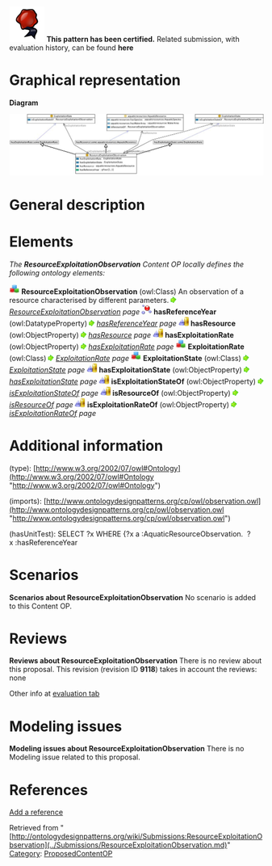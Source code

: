 [![](../images/thumb/b/b5/Certified.png/70px-Certified.png)](../Image/Certified.png.md "Certified.png") __This pattern has been certified.__
Related submission, with evaluation history, can be found __here__





#  Graphical representation


__Diagram__




[![Image:Resourceexploitation.jpg](../images/1/12/Resourceexploitation.jpg)](../Image/Resourceexploitation.jpg.md "Image:Resourceexploitation.jpg")




#  General description


  




#  Elements


_The __ResourceExploitationObservation__ Content OP locally defines the following ontology elements:_



[![Class](../images/thumb/2/27/Class.gif/20px-Class.gif)](../Image/Class.gif.md "Class") __ResourceExploitationObservation__ (owl:Class) An observation of a resource characterised by different parameters. 
 [![](../images/thumb/8/87/ArrowRight.gif/11px-ArrowRight.gif)](../Image/ArrowRight.gif.md "ArrowRight.gif") _[ResourceExploitationObservation](../Submissions/ResourceExploitationObservation/ResourceExploitationObservation.md "Submissions:ResourceExploitationObservation/ResourceExploitationObservation") page_
[![DatatypeProperty](../images/thumb/a/a5/DatatypeProperty.gif/20px-DatatypeProperty.gif)](../Image/DatatypeProperty.gif.md "DatatypeProperty") __hasReferenceYear__ (owl:DatatypeProperty) 
 [![](../images/thumb/8/87/ArrowRight.gif/11px-ArrowRight.gif)](../Image/ArrowRight.gif.md "ArrowRight.gif") _[hasReferenceYear](../Submissions/ResourceExploitationObservation/hasReferenceYear.md "Submissions:ResourceExploitationObservation/hasReferenceYear") page_
[![ObjectProperty](../images/thumb/c/c3/ObjectProperty.gif/20px-ObjectProperty.gif)](../Image/ObjectProperty.gif.md "ObjectProperty") __hasResource__ (owl:ObjectProperty) 
 [![](../images/thumb/8/87/ArrowRight.gif/11px-ArrowRight.gif)](../Image/ArrowRight.gif.md "ArrowRight.gif") _[hasResource](../Submissions/ResourceExploitationObservation/hasResource.md "Submissions:ResourceExploitationObservation/hasResource") page_
[![ObjectProperty](../images/thumb/c/c3/ObjectProperty.gif/20px-ObjectProperty.gif)](../Image/ObjectProperty.gif.md "ObjectProperty") __hasExploitationRate__ (owl:ObjectProperty) 
 [![](../images/thumb/8/87/ArrowRight.gif/11px-ArrowRight.gif)](../Image/ArrowRight.gif.md "ArrowRight.gif") _[hasExploitationRate](../Submissions/ResourceExploitationObservation/hasExploitationRate.md "Submissions:ResourceExploitationObservation/hasExploitationRate") page_
[![Class](../images/thumb/2/27/Class.gif/20px-Class.gif)](../Image/Class.gif.md "Class") __ExploitationRate__ (owl:Class) 
 [![](../images/thumb/8/87/ArrowRight.gif/11px-ArrowRight.gif)](../Image/ArrowRight.gif.md "ArrowRight.gif") _[ExploitationRate](../Submissions/ResourceExploitationObservation/ExploitationRate.md "Submissions:ResourceExploitationObservation/ExploitationRate") page_
[![Class](../images/thumb/2/27/Class.gif/20px-Class.gif)](../Image/Class.gif.md "Class") __ExploitationState__ (owl:Class) 
 [![](../images/thumb/8/87/ArrowRight.gif/11px-ArrowRight.gif)](../Image/ArrowRight.gif.md "ArrowRight.gif") _[ExploitationState](../Submissions/ResourceExploitationObservation/ExploitationState.md "Submissions:ResourceExploitationObservation/ExploitationState") page_
[![ObjectProperty](../images/thumb/c/c3/ObjectProperty.gif/20px-ObjectProperty.gif)](../Image/ObjectProperty.gif.md "ObjectProperty") __hasExploitationState__ (owl:ObjectProperty) 
 [![](../images/thumb/8/87/ArrowRight.gif/11px-ArrowRight.gif)](../Image/ArrowRight.gif.md "ArrowRight.gif") _[hasExploitationState](../Submissions/ResourceExploitationObservation/hasExploitationState.md "Submissions:ResourceExploitationObservation/hasExploitationState") page_
[![ObjectProperty](../images/thumb/c/c3/ObjectProperty.gif/20px-ObjectProperty.gif)](../Image/ObjectProperty.gif.md "ObjectProperty") __isExploitationStateOf__ (owl:ObjectProperty) 
 [![](../images/thumb/8/87/ArrowRight.gif/11px-ArrowRight.gif)](../Image/ArrowRight.gif.md "ArrowRight.gif") _[isExploitationStateOf](../Submissions/ResourceExploitationObservation/isExploitationStateOf.md "Submissions:ResourceExploitationObservation/isExploitationStateOf") page_
[![ObjectProperty](../images/thumb/c/c3/ObjectProperty.gif/20px-ObjectProperty.gif)](../Image/ObjectProperty.gif.md "ObjectProperty") __isResourceOf__ (owl:ObjectProperty) 
 [![](../images/thumb/8/87/ArrowRight.gif/11px-ArrowRight.gif)](../Image/ArrowRight.gif.md "ArrowRight.gif") _[isResourceOf](../Submissions/ResourceExploitationObservation/isResourceOf.md "Submissions:ResourceExploitationObservation/isResourceOf") page_
[![ObjectProperty](../images/thumb/c/c3/ObjectProperty.gif/20px-ObjectProperty.gif)](../Image/ObjectProperty.gif.md "ObjectProperty") __isExploitationRateOf__ (owl:ObjectProperty) 
 [![](../images/thumb/8/87/ArrowRight.gif/11px-ArrowRight.gif)](../Image/ArrowRight.gif.md "ArrowRight.gif") _[isExploitationRateOf](../Submissions/ResourceExploitationObservation/isExploitationRateOf.md "Submissions:ResourceExploitationObservation/isExploitationRateOf") page_
#  Additional information


(type): [http://www.w3.org/2002/07/owl#Ontology](http://www.w3.org/2002/07/owl#Ontology "http://www.w3.org/2002/07/owl#Ontology")


(imports): [http://www.ontologydesignpatterns.org/cp/owl/observation.owl](http://www.ontologydesignpatterns.org/cp/owl/observation.owl "http://www.ontologydesignpatterns.org/cp/owl/observation.owl")


(hasUnitTest): SELECT ?x WHERE {?x a :AquaticResourceObservation.  ?x :hasReferenceYear



#  Scenarios



__Scenarios about ResourceExploitationObservation__
No scenario is added to this Content OP.




#  Reviews



__Reviews about ResourceExploitationObservation__
There is no review about this proposal.
This revision (revision ID __9118__) takes in account the reviews: none


Other info at [evaluation tab](http://ontologydesignpatterns.org/wiki/index.php?title=Submissions:ResourceExploitationObservation&action=evaluation "http://ontologydesignpatterns.org/wiki/index.php?title=Submissions:ResourceExploitationObservation&action=evaluation")




  




#  Modeling issues



__Modeling issues about ResourceExploitationObservation__
There is no Modeling issue related to this proposal.




  




#  References


[Add a reference](index.php@title=Odp%253AAdd_reference&subject=../Submissions/ResourceExploitationObservation.md "http://ontologydesignpatterns.org/wiki/index.php?title=Odp:Add_reference&subject=Submissions%3AResourceExploitationObservation")


  






Retrieved from "[http://ontologydesignpatterns.org/wiki/Submissions:ResourceExploitationObservation](../Submissions/ResourceExploitationObservation.md)"
 [Category](http://ontologydesignpatterns.org/wiki/Special:Categories "Special:Categories"): [ProposedContentOP](../Category/ProposedContentOP.md "Category:ProposedContentOP")